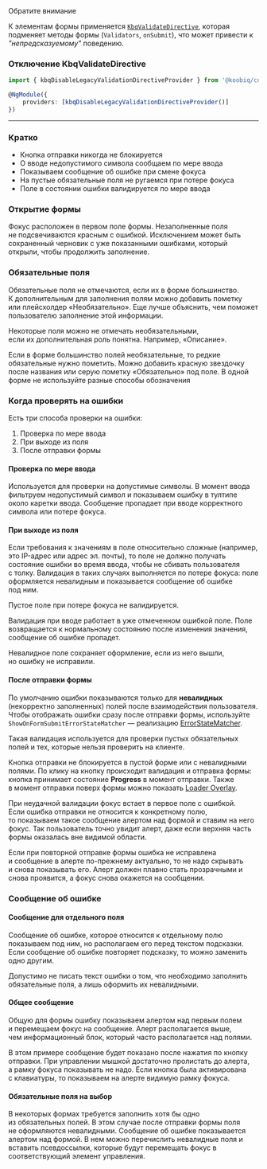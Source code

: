 <div class="kbq-callout kbq-callout_warning">
<div class="kbq-callout__header">Обратите внимание</div>
<div class="kbq-callout__content kbq-docs-element-last-child-margin-bottom-0">

К элементам формы применяется [`KbqValidateDirective`](https://github.com/koobiq/angular-components/blob/main/packages/components/form-field/validate.directive.ts), которая подменяет методы формы (`Validators`, `onSubmit`), что может привести к _"непредсказуемому"_ поведению.

</div>
</div>

### Отключение KbqValidateDirective

```ts
import { kbqDisableLegacyValidationDirectiveProvider } from '@koobiq/components/core';

@NgModule({
    providers: [kbqDisableLegacyValidationDirectiveProvider()]
})
```

---

### Кратко

- Кнопка отправки никогда не блокируется
- О вводе недопустимого символа сообщаем по мере ввода
- Показываем сообщение об ошибке при смене фокуса
- На пустые обязательные поля не ругаемся при потере фокуса
- Поле в состоянии ошибки валидируется по мере ввода

### Открытие формы

Фокус расположен в первом поле формы. Незаполненные поля не подсвечиваются красным с ошибкой. Исключением может быть сохраненный черновик с уже показанными ошибками, который открыли, чтобы продолжить заполнение.

<!-- example(validation-on-open) -->

### Обязательные поля

Обязательные поля не отмечаются, если их в форме большинство. К дополнительным для заполнения полям можно добавить пометку или плейсхолдер «Необязательно». Еще лучше объяснить, чем поможет пользователю заполнение этой информации.

<!-- example(validation-optional-label) -->

Некоторые поля можно не отмечать необязательными, если их дополнительная роль понятна. Например, «Описание».

Если в форме большинство полей необязательные, то редкие обязательные нужно пометить. Можно добавить красную звездочку после названия или серую пометку «Обязательно» под поле. В одной форме не используйте разные способы обозначения

<!-- example(validation-required-label) -->

### Когда проверять на ошибки

Есть три способа проверки на ошибки:

1. Проверка по мере ввода
2. При выходе из поля
3. После отправки формы

#### Проверка по мере ввода

Используется для проверки на допустимые символы. В момент ввода фильтруем недопустимый символ и показываем ошибку в тултипе около каретки ввода. Сообщение пропадает при вводе корректного символа или потере фокуса.

<!-- example(validation-on-type) -->

#### При выходе из поля

Если требования к значениям в поле относительно сложные (например, это IP-адрес или адрес эл. почты), то поле не должно получать состояние ошибки во время ввода, чтобы не сбивать пользователя с толку. Валидация в таких случаях выполняется по потере фокуса: поле оформляется невалидным и показывается сообщение об ошибке под ним.

<!-- example(validation-on-blur) -->

Пустое поле при потере фокуса не валидируется.

Валидация при вводе работает в уже отмеченном ошибкой поле. Поле возвращается к нормальному состоянию после изменения значения, сообщение об ошибке пропадет.

Невалидное поле сохраняет оформление, если из него вышли, но ошибку не исправили.

<!-- example(validation-on-blur-filled) -->

#### После отправки формы

По умолчанию ошибки показываются только для **невалидных** (некорректно заполненных) полей после взаимодействия пользователя.
Чтобы отображать ошибки сразу после отправки формы, используйте `ShowOnFormSubmitErrorStateMatcher` — реализацию [ErrorStateMatcher](https://github.com/koobiq/angular-components/blob/main/packages/components/core/error/error-state-matcher.ts).

Такая валидация используется для проверки пустых обязательных полей и тех, которые нельзя проверить на клиенте.

Кнопка отправки не блокируется в пустой форме или с невалидными полями. По клику на кнопку происходит валидация и отправка формы: кнопка принимает состояние **Progress** в момент отправки. Также в момент отправки поверх формы можно показать [Loader Overlay](/ru/components/loader-overlay).

При неудачной валидации фокус встает в первое поле с ошибкой. Если ошибка отправки не относится к конкретному полю, то показываем такое сообщение алертом над формой и ставим на него фокус. Так пользователь точно увидит алерт, даже если верхняя часть формы оказалась вне видимой области.

Если при повторной отправке формы ошибка не исправлена и сообщение в алерте по-прежнему актуально, то не надо скрывать и снова показывать его. Алерт должен плавно стать прозрачными и снова проявится, а фокус снова окажется на сообщении.

<!-- example(validation-on-submit) -->

### Сообщение об ошибке

#### Сообщение для отдельного поля

Сообщение об ошибке, которое относится к отдельному полю показываем под ним, но располагаем его перед текстом подсказки. Если сообщение об ошибке повторяет подсказку, то можно заменить одно другим.

<!-- example(validation-message-for-specific-field) -->

Допустимо не писать текст ошибки о том, что необходимо заполнить обязательные поля, а лишь оформить их невалидными.

<!-- example(validation-no-message) -->

#### Общее сообщение

Общую для формы ошибку показываем алертом над первым полем и перемещаем фокус на сообщение. Алерт располагается выше, чем информационный блок, который часто располагается над полями.

В этом примере сообщение будет показано после нажатия по кнопку отправки. При управлении мышкой достаточно пролистать до алерта, а рамку фокуса показывать не надо. Если кнопка была активирована с клавиатуры, то показываем на алерте видимую рамку фокуса.

<!-- example(validation-message-global) -->

#### Обязательные поля на выбор

В некоторых формах требуется заполнить хотя бы одно из обязательных полей. В этом случае после отправки формы поля не оформляются невалидными. Сообщение об ошибке показывается алертом над формой. В нем можно перечислить невалидные поля и вставить псевдоссылки, которые будут перемещать фокус в соответствующий элемент управления.

<!-- example(validation-message-global-with-links) -->
